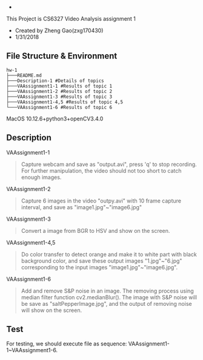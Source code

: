 *
This Project is CS6327 Video Analysis assignment 1
* Created by Zheng Gao\(zxg170430\)
* 1/31/2018

## File Structure & Environment
```
hw-1
├───README.md
├───Description-1 #Details of topics
├───VAAssignment1-1 #Results of topic 1
├───VAAssignment1-2 #Results of topic 2
├───VAAssignment1-3 #Results of topic 3
├───VAAssignment1-4,5 #Results of topic 4,5
└───VAAssignment1-6 #Results of topic 6

```
MacOS 10.12.6+python3+openCV3.4.0

## Description
VAAssignment1-1



>Capture webcam and save as "output.avi", press 'q' to stop recording. For further manipulation, the video should not too short to catch enough images.


VAAssignment1-2


>Capture 6 images in the video "outpy.avi" with 10 frame capture interval, and save as "image1.jpg"~"image6.jpg"


VAAssignment1-3


>Convert a image from BGR to HSV and show on the screen.


VAAssignment1-4,5


>Do color transfer to detect orange and make it to white part with black background color, and save these output images "1.jpg"~"6.jpg" corresponding to the input images "image1.jpg"~"image6.jpg".


VAAssignment1-6


>Add and remove S&P noise in an image. The removing process using median filter function cv2.medianBlur(). The image with S&P noise will be save as "saltPepperImage.jpg", and the output of removing noise will show on the screen.

## Test
For testing, we should execute file as sequence: VAAssignment1-1~VAAssignment1-6.

